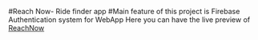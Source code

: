 #Reach Now- Ride finder app
#Main feature of this project is Firebase Authentication system for WebApp
Here you can have the live preview of [ReachNow](https://reachnow.netlify.app/)